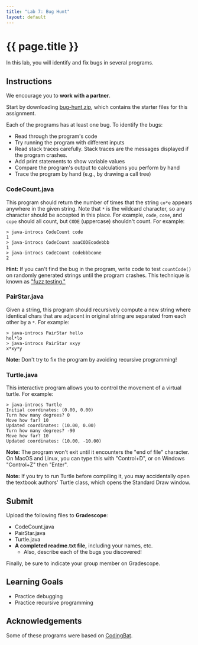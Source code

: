 ```yaml
---
title: "Lab 7: Bug Hunt"
layout: default
---
```


# {{ page.title }}
In this lab, you will identify and fix bugs in several programs.

## Instructions
We encourage you to **work with a partner**.

Start by downloading [bug-hunt.zip](bug-hunt.zip), which contains the starter files for this assignment.

Each of the programs has at least one bug. To identify the bugs:
- Read through the program's code
- Try running the program with different inputs
- Read stack traces carefully. Stack traces are the messages displayed if the program crashes.
- Add print statements to show variable values
- Compare the program's output to calculations you perform by hand
- Trace the program by hand (e.g., by drawing a call tree)

### CodeCount.java
This program should return the number of times that the string `co*e` appears anywhere in the given string. Note that `*` is the wildcard character, so any character should be accepted in this place. For example, `code`, `cone`, and `cope` should all count, but `CODE` (uppercase) shouldn't count. For example:
```
> java-introcs CodeCount code
1
> java-introcs CodeCount aaaCODEcodebbb
1
> java-introcs CodeCount codebbbcone
2
```

**Hint:** If you can't find the bug in the program, write code to test `countCode()` on randomly generated strings until the program crashes. This technique is known as ["fuzz testing."](https://en.wikipedia.org/wiki/Fuzzing)

### PairStar.java
Given a string, this program should recursively compute a new string where identical chars that are adjacent in original string are separated from each other by a `*`. For example:
```
> java-introcs PairStar hello
hel*lo
> java-introcs PairStar xxyy
x*xy*y
```

**Note:** Don't try to fix the program by avoiding recursive programming!

### Turtle.java
This interactive program allows you to control the movement of a virtual turtle. For example:
```
> java-introcs Turtle
Initial coordinates: (0.00, 0.00)
Turn how many degrees? 0
Move how far? 10
Updated coordinates: (10.00, 0.00)
Turn how many degrees? -90
Move how far? 10
Updated coordinates: (10.00, -10.00)
```

**Note:** The program won't exit until it encounters the "end of file" character. On MacOS and Linux, you can type this with "Control+D", or on Windows "Control+Z" then "Enter".

**Note:** If you try to run Turtle before compiling it, you may accidentally open the textbook authors' Turtle class, which opens the Standard Draw window.

## Submit
Upload the following files to **Gradescope**:

- CodeCount.java
- PairStar.java
- Turtle.java
- **A completed readme.txt file,** including your names, etc.
  - Also, describe each of the bugs you discovered!

Finally, be sure to indicate your group member on Gradescope.

## Learning Goals
- Practice debugging
- Practice recursive programming

## Acknowledgements
Some of these programs were based on [CodingBat](https://codingbat.com/java).
